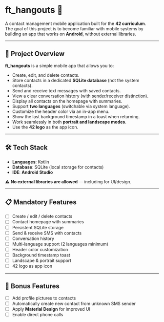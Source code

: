 # ft_hangouts 📱  

A contact management mobile application built for the **42 curriculum**.  
The goal of this project is to become familiar with mobile systems by building an app that works on **Android**, without external libraries.  

---

## 🚀 Project Overview  

**ft_hangouts** is a simple mobile app that allows you to:  
- Create, edit, and delete contacts.  
- Store contacts in a dedicated **SQLite database** (not the system contacts).  
- Send and receive text messages with saved contacts.  
- View a clear conversation history (with sender/receiver distinction).  
- Display all contacts on the homepage with summaries.  
- Support **two languages** (switchable via system language).  
- Customize the header color via an in-app menu.  
- Show the last background timestamp in a toast when returning.  
- Work seamlessly in both **portrait and landscape modes**.  
- Use the **42 logo** as the app icon.  

---

## 🛠️ Tech Stack  

- **Languages**: Kotlin 
- **Database**: SQLite (local storage for contacts)  
- **IDE**: **Android Studio**

⚠️ **No external libraries are allowed** — including for UI/design.  

---

## 📋 Mandatory Features  

- [ ] Create / edit / delete contacts  
- [ ] Contact homepage with summaries  
- [ ] Persistent SQLite storage  
- [ ] Send & receive SMS with contacts  
- [ ] Conversation history  
- [ ] Multi-language support (2 languages minimum)  
- [ ] Header color customization  
- [ ] Background timestamp toast  
- [ ] Landscape & portrait support  
- [ ] 42 logo as app icon  

---

## 🌟 Bonus Features  

- [ ] Add profile pictures to contacts  
- [ ] Automatically create new contact from unknown SMS sender  
- [ ] Apply **Material Design** for improved UI  
- [ ] Enable direct phone calls  
